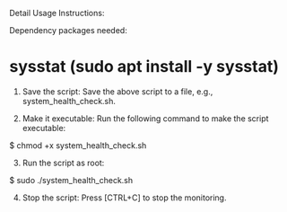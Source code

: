 Detail Usage Instructions:

Dependency packages needed:
# sysstat (sudo apt install -y sysstat)

  
1. Save the script: Save the above script to a file, e.g., system_health_check.sh.

2. Make it executable: Run the following command to make the script executable:

 $ chmod +x system_health_check.sh

3. Run the script as root:

 $ sudo ./system_health_check.sh

4. Stop the script: Press [CTRL+C] to stop the monitoring.

